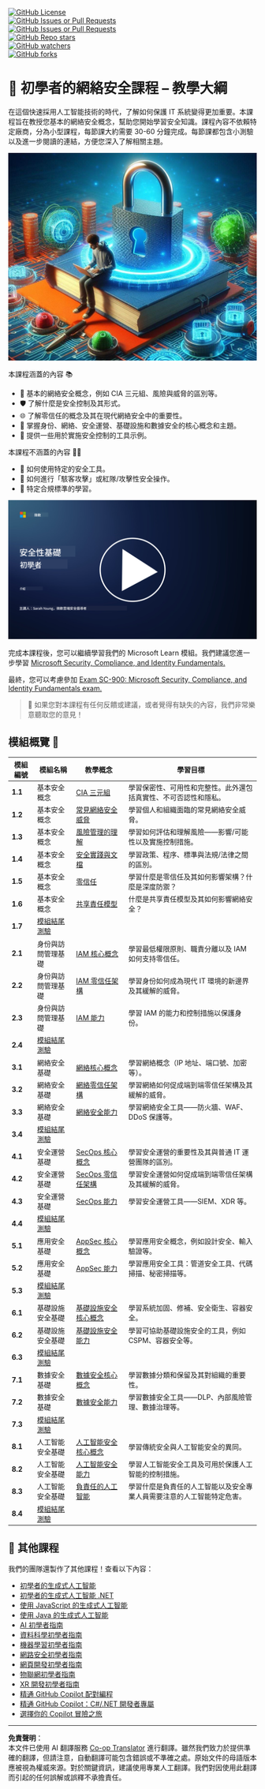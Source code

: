 <!--
CO_OP_TRANSLATOR_METADATA:
{
  "original_hash": "0f9381fb23638f9341416474ce3c1563",
  "translation_date": "2025-09-03T22:53:50+00:00",
  "source_file": "README.md",
  "language_code": "mo"
}
-->
[![GitHub License](https://img.shields.io/github/license/microsoft/Security-101)](https://github.com/microsoft/Security-101/blob/main/LICENSE)  
[![GitHub Issues or Pull Requests](https://img.shields.io/github/issues-pr/microsoft/Security-101)](https://github.com/microsoft/Security-101/pulls)  
[![GitHub Issues or Pull Requests](https://img.shields.io/github/issues/microsoft/Security-101)](https://github.com/microsoft/Security-101/issues)  
[![GitHub Repo stars](https://img.shields.io/github/stars/microsoft/Security-101)](https://github.com/microsoft/Security-101/stargazers)  
[![GitHub watchers](https://img.shields.io/github/watchers/microsoft/Security-101)](https://github.com/microsoft/Security-101/watchers)  
[![GitHub forks](https://img.shields.io/github/forks/microsoft/Security-101)](https://github.com/microsoft/Security-101/forks)  

# 🚀 初學者的網絡安全課程 – 教學大綱  

在這個快速採用人工智能技術的時代，了解如何保護 IT 系統變得更加重要。本課程旨在教授您基本的網絡安全概念，幫助您開始學習安全知識。課程內容不依賴特定廠商，分為小型課程，每節課大約需要 30-60 分鐘完成。每節課都包含小測驗以及進一步閱讀的連結，方便您深入了解相關主題。  

![初學者的網絡安全課程](../../translated_images/banner.cc5b05d7e5deed065123ba68678b48cbbfe411cb264c09cec64f58eda064a28a.mo.jpg)  

本課程涵蓋的內容 📚  

- 🔐 基本的網絡安全概念，例如 CIA 三元組、風險與威脅的區別等。  
- 🛡️ 了解什麼是安全控制及其形式。  
- 🌐 了解零信任的概念及其在現代網絡安全中的重要性。  
- 🔑 掌握身份、網絡、安全運營、基礎設施和數據安全的核心概念和主題。  
- 🔧 提供一些用於實施安全控制的工具示例。  

本課程不涵蓋的內容 🙅‍♂️  

- 🚫 如何使用特定的安全工具。  
- 🚫 如何進行「駭客攻擊」或紅隊/攻擊性安全操作。  
- 🚫 特定合規標準的學習。  

[![觀看影片](../../translated_images/intro_placeholder.f42382df518f233a1ea3cb1c82ae8f92732bc3ac4ac2b3138cb561d24ca91df5.mo.png)](https://learn-video.azurefd.net/vod/player?id=a0fe1cef-c064-4d59-97a9-e89e12a99b4d)  

完成本課程後，您可以繼續學習我們的 Microsoft Learn 模組。我們建議您進一步學習 [Microsoft Security, Compliance, and Identity Fundamentals.](https://learn.microsoft.com/training/paths/describe-concepts-of-security-compliance-identity/?WT.mc_id=academic-96948-sayoung)  

最終，您可以考慮參加 [Exam SC-900: Microsoft Security, Compliance, and Identity Fundamentals exam.](https://learn.microsoft.com/credentials/certifications/exams/sc-900/?WT.mc_id=academic-96948-sayoung)  

> 💁 如果您對本課程有任何反饋或建議，或者覺得有缺失的內容，我們非常樂意聽取您的意見！  

## 模組概覽 📝  
| **模組編號** | **模組名稱**                           | **教學概念**                  | **學習目標**                                                                                          |  
|-------------------|-------------------------------------------|--------------------------------------|-----------------------------------------------------------------------------------------------------------------|  
| **1.1**           | 基本安全概念                   | [CIA 三元組](https://github.com/microsoft/Security-101/blob/main/1.1%20The%20CIA%20triad%20and%20other%20key%20concepts.md)                        | 學習保密性、可用性和完整性。此外還包括真實性、不可否認性和隱私。 |  
| **1.2**           | 基本安全概念                   | [常見網絡安全威脅](https://github.com/microsoft/Security-101/blob/main/1.2%20Common%20cybersecurity%20threats.md)        | 學習個人和組織面臨的常見網絡安全威脅。                             |  
| **1.3**           | 基本安全概念                   | [風險管理的理解](https://github.com/microsoft/Security-101/blob/main/1.3%20Understanding%20risk%20management.md)       | 學習如何評估和理解風險——影響/可能性以及實施控制措施。                                                                                                               | |  
| **1.4**           | 基本安全概念                   | [安全實踐與文檔](https://github.com/microsoft/Security-101/blob/main/1.4%20Security%20practices%20and%20documentation.md) | 學習政策、程序、標準與法規/法律之間的區別。                         |  
| **1.5**           | 基本安全概念                   | [零信任](https://github.com/microsoft/Security-101/blob/main/1.5%20Zero%20trust.md)                           | 學習什麼是零信任及其如何影響架構？什麼是深度防禦？                   |  
| **1.6**           | 基本安全概念                   | [共享責任模型](https://github.com/microsoft/Security-101/blob/main/1.6%20Shared%20responsibility%20model.md)                           | 什麼是共享責任模型及其如何影響網絡安全？                  |  
| **1.7**           | [模組結尾測驗](https://github.com/microsoft/Security-101/blob/main/1.7%20End%20of%20module%20quiz.md)                        |                                      |                                                                                                                 |  
| **2.1**           | 身份與訪問管理基礎 | [IAM 核心概念](https://github.com/microsoft/Security-101/blob/main/2.1%20IAM%20key%20concepts.md)                     | 學習最低權限原則、職責分離以及 IAM 如何支持零信任。               |  
| **2.2**           | 身份與訪問管理基礎 | [IAM 零信任架構](https://github.com/microsoft/Security-101/blob/main/2.2%20IAM%20zero%20trust%20architecture.md)          | 學習身份如何成為現代 IT 環境的新邊界及其緩解的威脅。          |  
| **2.3**           | 身份與訪問管理基礎 | [IAM 能力](https://github.com/microsoft/Security-101/blob/main/2.3%20IAM%20capabilities.md)                     | 學習 IAM 的能力和控制措施以保護身份。                                                  |  
| **2.4**           | [模組結尾測驗](https://github.com/microsoft/Security-101/blob/main/2.4%20End%20of%20module%20quiz.md)                        |                                      |                                                                                                                 |  
| **3.1**           | 網絡安全基礎             | [網絡核心概念](https://github.com/microsoft/Security-101/blob/main/3.1%20Networking%20key%20concepts.md)              | 學習網絡概念（IP 地址、端口號、加密等）。                                 |  
| **3.2**           | 網絡安全基礎             | [網絡零信任架構](https://github.com/microsoft/Security-101/blob/main/3.2%20Networking%20zero%20trust%20architecture.md)   | 學習網絡如何促成端到端零信任架構及其緩解的威脅。                  |  
| **3.3**           | 網絡安全基礎             | [網絡安全能力](https://github.com/microsoft/Security-101/blob/main/3.3%20Network%20security%20capabilities.md)        | 學習網絡安全工具——防火牆、WAF、DDoS 保護等。                                    |  
| **3.4**           | [模組結尾測驗](https://github.com/microsoft/Security-101/blob/main/3.4%20End%20of%20module%20quiz.md)                        |                                      |                                                                                                                 |  
| **4.1**           | 安全運營基礎          | [SecOps 核心概念](https://github.com/microsoft/Security-101/blob/main/4.1%20SecOps%20key%20concepts.md)                  | 學習安全運營的重要性及其與普通 IT 運營團隊的區別。                  |  
| **4.2**           | 安全運營基礎          | [SecOps 零信任架構](https://github.com/microsoft/Security-101/blob/main/4.2%20SecOps%20zero%20trust%20architecture.md)       | 學習安全運營如何促成端到端零信任架構及其緩解的威脅。                      |  
| **4.3**           | 安全運營基礎          | [SecOps 能力](https://github.com/microsoft/Security-101/blob/main/4.3%20SecOps%20capabilities.md)                  | 學習安全運營工具——SIEM、XDR 等。                                                                    |  
| **4.4**           | [模組結尾測驗](https://github.com/microsoft/Security-101/blob/main/4.4%20End%20of%20module%20quiz.md)                        |                                      |                                                                                                                 |  
| **5.1**           | 應用安全基礎         | [AppSec 核心概念](https://github.com/microsoft/Security-101/blob/main/5.1%20AppSec%20key%20concepts.md)                  | 學習應用安全概念，例如設計安全、輸入驗證等。                                    |  
| **5.2**           | 應用安全基礎         | [AppSec 能力](https://github.com/microsoft/Security-101/blob/main/5.2%20AppSec%20key%20capabilities.md)                  | 學習應用安全工具：管道安全工具、代碼掃描、秘密掃描等。                       |  
| **5.3**           | [模組結尾測驗](https://github.com/microsoft/Security-101/blob/main/5.3%20End%20of%20module%20quiz.md)                        |                                      |                                                                                                                 |  
| **6.1**           | 基礎設施安全基礎      | [基礎設施安全核心概念](https://github.com/microsoft/Security-101/blob/main/6.1%20Infrastructure%20security%20key%20concepts.md) | 學習系統加固、修補、安全衛生、容器安全。                                  |  
| **6.2**           | 基礎設施安全基礎      | [基礎設施安全能力](https://github.com/microsoft/Security-101/blob/main/6.2%20Infrastructure%20security%20capabilities.md) | 學習可協助基礎設施安全的工具，例如 CSPM、容器安全等。            |  
| **6.3**           | [模組結尾測驗](https://github.com/microsoft/Security-101/blob/main/6.3%20End%20of%20module%20quiz.md)                        |                                      |                                                                                                                 |  
| **7.1**           | 數據安全基礎                | [數據安全核心概念](https://github.com/microsoft/Security-101/blob/main/7.1%20Data%20security%20key%20concepts.md)           | 學習數據分類和保留及其對組織的重要性。                     |  
| **7.2**           | 數據安全基礎                | [數據安全能力](https://github.com/microsoft/Security-101/blob/main/7.2%20Data%20security%20capabilities.md)           | 學習數據安全工具——DLP、內部風險管理、數據治理等。                          |  
| **7.3**           | [模組結尾測驗](https://github.com/microsoft/Security-101/blob/main/7.3%20End%20of%20module%20quiz.md)                        |                                      |                                                                                                                 |  
| **8.1**           | 人工智能安全基礎                | [人工智能安全核心概念](https://github.com/microsoft/Security-101/blob/main/8.1%20AI%20security%20key%20concepts.md)          | 學習傳統安全與人工智能安全的異同。                 |  
| **8.2**           | 人工智能安全基礎                | [人工智能安全能力](https://github.com/microsoft/Security-101/blob/main/8.2%20AI%20security%20capabilities.md)           | 學習人工智能安全工具及可用於保護人工智能的控制措施。                         |  
| **8.3**           | 人工智能安全基礎                | [負責任的人工智能](https://github.com/microsoft/Security-101/blob/main/8.3%20Responsible%20AI.md)          | 學習什麼是負責任的人工智能以及安全專業人員需要注意的人工智能特定危害。                          |  
| **8.4**           | [模組結尾測驗](https://github.com/microsoft/Security-101/blob/main/8.4%20End%20of%20module%20quiz.md)     

## 🎒 其他課程  

我們的團隊還製作了其他課程！查看以下內容：  

- [初學者的生成式人工智能](https://aka.ms/genai-beginners)  
- [初學者的生成式人工智能 .NET](https://github.com/microsoft/Generative-AI-for-beginners-dotnet)  
- [使用 JavaScript 的生成式人工智能](https://github.com/microsoft/generative-ai-with-javascript)  
- [使用 Java 的生成式人工智能](https://github.com/microsoft/Generative-AI-for-beginners-java)  
- [AI 初學者指南](https://aka.ms/ai-beginners)  
- [資料科學初學者指南](https://aka.ms/datascience-beginners)  
- [機器學習初學者指南](https://aka.ms/ml-beginners)  
- [網路安全初學者指南](https://github.com/microsoft/Security-101)  
- [網頁開發初學者指南](https://aka.ms/webdev-beginners)  
- [物聯網初學者指南](https://aka.ms/iot-beginners)  
- [XR 開發初學者指南](https://github.com/microsoft/xr-development-for-beginners)  
- [精通 GitHub Copilot 配對編程](https://github.com/microsoft/Mastering-GitHub-Copilot-for-Paired-Programming)  
- [精通 GitHub Copilot：C#/.NET 開發者專屬](https://github.com/microsoft/mastering-github-copilot-for-dotnet-csharp-developers)  
- [選擇你的 Copilot 冒險之旅](https://github.com/microsoft/CopilotAdventures)  

---

**免責聲明**：  
本文件已使用 AI 翻譯服務 [Co-op Translator](https://github.com/Azure/co-op-translator) 進行翻譯。雖然我們致力於提供準確的翻譯，但請注意，自動翻譯可能包含錯誤或不準確之處。原始文件的母語版本應被視為權威來源。對於關鍵資訊，建議使用專業人工翻譯。我們對因使用此翻譯而引起的任何誤解或誤釋不承擔責任。